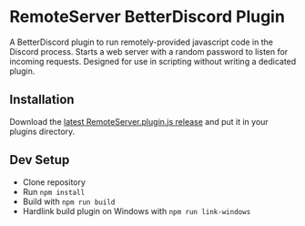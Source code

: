 # RemoteServer BetterDiscord Plugin

A BetterDiscord plugin to run remotely-provided javascript code in the Discord process.
Starts a web server with a random password to listen for incoming requests.
Designed for use in scripting without writing a dedicated plugin.

## Installation

Download the [latest RemoteServer.plugin.js release](../../releases/latest/download/RemoteServer.plugin.js) and put it in your plugins directory.

## Dev Setup

 - Clone repository
 - Run `npm install`
 - Build with `npm run build`
 - Hardlink build plugin on Windows with `npm run link-windows`
